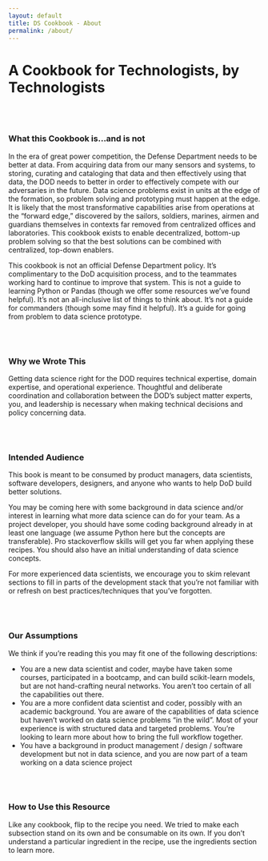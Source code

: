 ```yaml
---
layout: default
title: DS Cookbook - About
permalink: /about/
---
```

# A Cookbook for Technologists, by Technologists

<br/><br/>
### What this Cookbook is...and is not
In the era of great power competition, the Defense Department needs to be better at data. From acquiring data from our many sensors and systems, to storing, curating and cataloging that data and then effectively using that data, the DOD needs to better in order to effectively compete with our adversaries in the future. Data science problems exist in units at the edge of the formation, so problem solving and prototyping must happen at the edge. It is likely that the most transformative capabilities arise from operations at the “forward edge,” discovered by the sailors, soldiers, marines, airmen and guardians themselves in contexts far removed from centralized offices and laboratories. This cookbook exists to enable decentralized, bottom-up problem solving so that the best solutions can be combined with centralized, top-down enablers.

This cookbook is not an official Defense Department policy. It’s complimentary to the DoD acquisition process, and to the teammates working hard to continue to improve that system. This is not a guide to learning Python or Pandas (though we offer some resources we’ve found helpful). It’s not an all-inclusive list of things to think about.  It’s not a guide for commanders (though some may find it helpful). It’s a guide for going from problem to data science prototype.  

<br/><br/>
### Why we Wrote This
Getting data science right for the DOD requires technical expertise, domain expertise, and operational experience.  Thoughtful and deliberate coordination and collaboration between the DOD’s subject matter experts, you, and leadership is necessary when making technical decisions and policy concerning data.

<br/><br/>
### Intended Audience
This book is meant to be consumed by product managers, data scientists, software developers, designers, and anyone who wants to help DoD build better solutions.

You may be coming here with some background in data science and/or interest in learning what more data science can do for your team.   As a project developer, you should have some coding background already in at least one language (we assume Python here but the concepts are transferable). Pro stackoverflow skills will get you far when applying  these recipes. You should also have an initial understanding of data science concepts.

For more experienced data scientists, we encourage you to skim relevant sections to fill in parts of the development stack that you’re not familiar with or refresh on best practices/techniques that you’ve forgotten.

<br/><br/>
### Our Assumptions
We think if you’re reading this you may fit one of the following descriptions:
- You are a new data scientist and coder, maybe have taken some courses, participated in a bootcamp, and can build scikit-learn models, but are not hand-crafting neural networks. You aren’t too certain of all the capabilities  out there.
- You are a more confident data scientist and coder, possibly with an academic background. You are aware of the capabilities of data science but haven’t worked on data science problems “in the wild”. Most of your experience is with structured  data and targeted problems. You’re looking to learn more about how to bring  the full workflow together.
- You have a background in product management / design / software development but not in data science, and you are now part of a team working on a data science project

<br/><br/>
### How to Use this Resource
Like any cookbook, flip to the recipe you need. We tried to make each subsection stand on its own and be consumable on its own. If you don’t understand a particular ingredient in the recipe, use the ingredients section to learn more.
